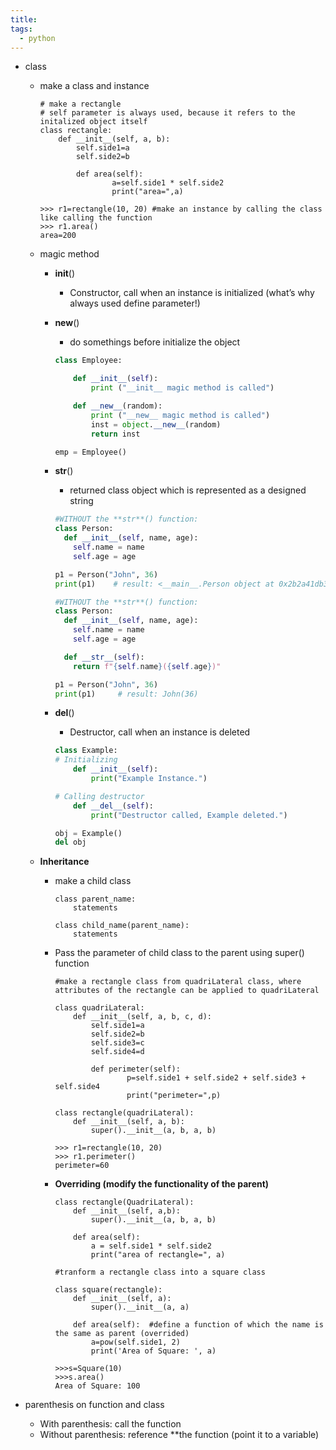 ```yaml
---
title: 
tags:
  - python
---
```


- class
    - make a class and instance

        ```
        # make a rectangle
        # self parameter is always used, because it refers to the initalized object itself
        class rectangle:
            def __init__(self, a, b):
                self.side1=a
                self.side2=b

        		def area(self):
        		        a=self.side1 * self.side2
        		        print("area=",a)

        >>> r1=rectangle(10, 20) #make an instance by calling the class like calling the function
        >>> r1.area()
        area=200
        ```

    - magic method
        - __init__()
            - Constructor, call when an instance is initialized (what’s why always used define parameter!)
        - __new__()
            - do somethings before initialize the object

            ```python
            class Employee:

                def __init__(self):
                    print ("__init__ magic method is called")

                def __new__(random):
                    print ("__new__ magic method is called")
                    inst = object.__new__(random)
                    return inst

            emp = Employee()
            ```

        - __str__()
            - returned class object which is represented as a designed string

            ```python
            #WITHOUT the **str**() function:
            class Person:
              def __init__(self, name, age):
                self.name = name
                self.age = age

            p1 = Person("John", 36)
            print(p1)    # result: <__main__.Person object at 0x2b2a41db3100>

            #WITHOUT the **str**() function:
            class Person:
              def __init__(self, name, age):
                self.name = name
                self.age = age

              def __str__(self):
                return f"{self.name}({self.age})"

            p1 = Person("John", 36)
            print(p1)     # result: John(36)
            ```

        - __del__()
            - Destructor, call when an instance is deleted

            ```python
            class Example:
            # Initializing
                def __init__(self):
                    print("Example Instance.")

            # Calling destructor
                def __del__(self):
                    print("Destructor called, Example deleted.")

            obj = Example()
            del obj
            ```

    - **Inheritance**
        - make a child class

            ```
            class parent_name:
                statements

            class child_name(parent_name):
                statements
            ```

        - Pass the parameter of child class to the parent using super() function

            ```
            #make a rectangle class from quadriLateral class, where attributes of the rectangle can be applied to quadriLateral

            class quadriLateral:
                def __init__(self, a, b, c, d):
                    self.side1=a
                    self.side2=b
                    self.side3=c
                    self.side4=d

            		def perimeter(self):
            		        p=self.side1 + self.side2 + self.side3 + self.side4
            		        print("perimeter=",p)

            class rectangle(quadriLateral):
                def __init__(self, a, b):
                    super().__init__(a, b, a, b)

            >>> r1=rectangle(10, 20)
            >>> r1.perimeter()
            perimeter=60
            ```

        - **Overriding (modify the functionality of the parent)**

            ```
            class rectangle(QuadriLateral):
                def __init__(self, a,b):
                    super().__init__(a, b, a, b)

                def area(self):
                    a = self.side1 * self.side2
                    print("area of rectangle=", a)

            #tranform a rectangle class into a square class

            class square(rectangle):
                def __init__(self, a):
                    super().__init__(a, a)

                def area(self):  #define a function of which the name is the same as parent (overrided)
                    a=pow(self.side1, 2)
                    print('Area of Square: ', a)

            >>>s=Square(10)
            >>>s.area()
            Area of Square: 100
            ```


- parenthesis on function and class
    - With parenthesis: call the function
    - Without parenthesis: reference **the function (point it to a variable)

